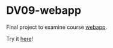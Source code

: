 # DV09-webapp

Final project to examine course [webapp](https://dbwebb.se/kurser/webapp-v5).

Try it [here](https://www.student.bth.se/~chsc22/dbwebb-kurser/webapp/me/kmom10/proj/)!